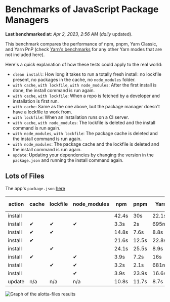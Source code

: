 # Benchmarks of JavaScript Package Managers

**Last benchmarked at**: _Apr 2, 2023, 2:56 AM_ (_daily_ updated).

This benchmark compares the performance of npm, pnpm, Yarn Classic, and Yarn PnP (check [Yarn's benchmarks](https://yarnpkg.com/benchmarks) for any other Yarn modes that are not included here).

Here's a quick explanation of how these tests could apply to the real world:

- `clean install`: How long it takes to run a totally fresh install: no lockfile present, no packages in the cache, no `node_modules` folder.
- `with cache`, `with lockfile`, `with node_modules`: After the first install is done, the install command is run again.
- `with cache`, `with lockfile`: When a repo is fetched by a developer and installation is first run.
- `with cache`: Same as the one above, but the package manager doesn't have a lockfile to work from.
- `with lockfile`: When an installation runs on a CI server.
- `with cache`, `with node_modules`: The lockfile is deleted and the install command is run again.
- `with node_modules`, `with lockfile`: The package cache is deleted and the install command is run again.
- `with node_modules`: The package cache and the lockfile is deleted and the install command is run again.
- `update`: Updating your dependencies by changing the version in the `package.json` and running the install command again.

## Lots of Files

The app's `package.json` [here](https://github.com/pnpm/pnpm.github.io/blob/main/benchmarks/fixtures/alotta-files/package.json)

| action  | cache | lockfile | node_modules| npm | pnpm | Yarn | Yarn PnP |
| ---     | ---   | ---      | ---         | --- | ---  | ---  | ---      |
| install |       |          |             | 42.4s | 30s | 22.1s | 20.2s |
| install | ✔     | ✔        | ✔           | 3.3s | 2s | 695ms | n/a |
| install | ✔     | ✔        |             | 14.8s | 7.6s | 8.8s | 668ms |
| install | ✔     |          |             | 21.6s | 12.5s | 22.8s | 15.2s |
| install |       | ✔        |             | 24.1s | 25.5s | 8.9s | 670ms |
| install | ✔     |          | ✔           | 3.9s | 7.2s | 16s | n/a |
| install |       | ✔        | ✔           | 3.2s | 2.1s | 681ms | n/a |
| install |       |          | ✔           | 3.9s | 23.9s | 16.6s | n/a |
| update  | n/a | n/a | n/a | 10.8s | 11.7s | 8.7s | 16.9s |

<img alt="Graph of the alotta-files results" src="/img/benchmarks/alotta-files.svg" />
